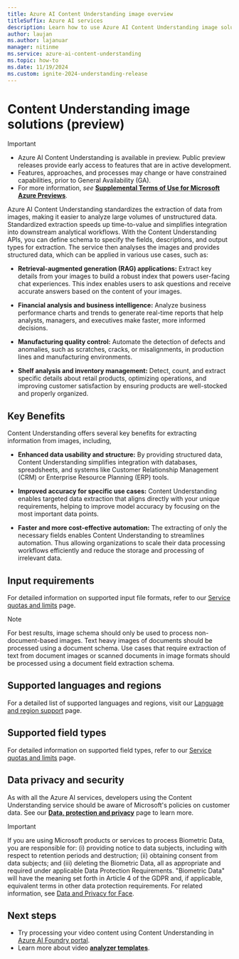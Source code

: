 ```yaml
---
title: Azure AI Content Understanding image overview
titleSuffix: Azure AI services
description: Learn how to use Azure AI Content Understanding image solutions
author: laujan
ms.author: lajanuar
manager: nitinme
ms.service: azure-ai-content-understanding
ms.topic: how-to
ms.date: 11/19/2024
ms.custom: ignite-2024-understanding-release
---
```


# Content Understanding image solutions (preview)

> [!IMPORTANT]
>
> * Azure AI Content Understanding is available in preview. Public preview releases provide early access to features that are in active development.
> * Features, approaches, and processes may change or have constrained capabilities, prior to General Availability (GA).
> * For more information, *see* [**Supplemental Terms of Use for Microsoft Azure Previews**](https://azure.microsoft.com/support/legal/preview-supplemental-terms).

Azure AI Content Understanding standardizes the extraction of data from images, making it easier to analyze large volumes of unstructured data. Standardized extraction speeds up time-to-value and simplifies integration into downstream analytical workflows. With the Content Understanding APIs, you can define schema to specify the fields, descriptions, and output types for extraction. The service then analyses the images and provides structured data, which can be applied in various use cases, such as:

* **Retrieval-augmented generation (RAG) applications:** Extract key details from your images to build a robust index that powers user-facing chat experiences. This index enables users to ask questions and receive accurate answers based on the content of your images.

* **Financial analysis and business intelligence:** Analyze business performance charts and trends to generate real-time reports that help analysts, managers, and executives make faster, more informed decisions.

* **Manufacturing quality control:** Automate the detection of defects and anomalies, such as scratches, cracks, or misalignments, in production lines and manufacturing environments.

* **Shelf analysis and inventory management:** Detect, count, and extract specific details about retail products, optimizing operations, and improving customer satisfaction by ensuring products are well-stocked and properly organized.

## Key Benefits

Content Understanding offers several key benefits for extracting information from images, including,

* **Enhanced data usability and structure:** By providing structured data, Content Understanding simplifies integration with databases, spreadsheets, and systems like Customer Relationship Management (CRM) or Enterprise Resource Planning (ERP) tools.

* **Improved accuracy for specific use cases:** Content Understanding enables targeted data extraction that aligns directly with your unique requirements, helping to improve model accuracy by focusing on the most important data points.

* **Faster and more cost-effective automation:**  The extracting of only the necessary fields enables Content Understanding to streamlines automation. Thus allowing organizations to scale their data processing workflows efficiently and reduce the storage and processing of irrelevant data.


## Input requirements
For detailed information on supported input file formats, refer to our [Service quotas and limits](../service-limits.md) page.

> [!NOTE]
> For best results, image schema should only be used to process non-document-based images.
> Text heavy images of documents should be processed using a document schema.
> Use cases that require extraction of text from document images or scanned documents in image formats should be processed using a document field extraction schema.

## Supported languages and regions
For a detailed list of supported languages and regions, visit our [Language and region support](../language-region-support.md) page.

## Supported field types
For detailed information on supported field types, refer to our [Service quotas and limits](../service-limits.md#field-type-limits) page.

## Data privacy and security

As with all the Azure AI services, developers using the Content Understanding service should be aware of Microsoft's policies on customer data. See our [**Data, protection and privacy**](https://www.microsoft.com/trust-center/privacy) page to learn more.

> [!IMPORTANT]
> If you are using Microsoft products or services to process Biometric Data, you are responsible for: (i) providing notice to data subjects, including with respect to retention periods and destruction; (ii) obtaining consent from data subjects; and (iii) deleting the Biometric Data, all as appropriate and required under applicable Data Protection Requirements. "Biometric Data" will have the meaning set forth in Article 4 of the GDPR and, if applicable, equivalent terms in other data protection requirements. For related information, see [Data and Privacy for Face](/legal/cognitive-services/face/data-privacy-security).

## Next steps

* Try processing your video content using Content Understanding in [Azure AI Foundry portal](https://ai.azure.com/).
* Learn more about video [**analyzer templates**](../quickstart/use-ai-foundry.md).
